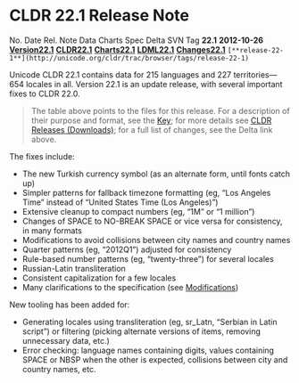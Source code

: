 # CLDR 22.1 Release Note

No. Date Rel. Note Data Charts Spec Delta SVN Tag **22.1** **2012-10-26**
**[Version22.1](cldr-22-1.md)**
[**CLDR22.1**](http://unicode.org/Public/cldr/22.1/)
**[Charts22.1](http://www.unicode.org/repos/cldr-aux/charts/22.1/index.html)**
**[LDML22.1](http://www.unicode.org/reports/tr35/tr35-29.html)**
[**Changes22.1**](http://unicode.org/cldr/trac/query?status=closed&milestone=22.1)
`[**release-22-1**](http://unicode.org/cldr/trac/browser/tags/release-22-1)`

Unicode CLDR 22.1 contains data for 215 languages and 227 territories—654
locales in all. Version 22.1 is an update release, with several important fixes
to CLDR 22.0.

> The table above points to the files for this release. For a description of
> their purpose and format, see the [Key](index.md); for more details see [CLDR
> Releases (Downloads)](index.md); for a full list of changes, see the Delta
> link above.

The fixes include:

*   The new Turkish currency symbol (as an alternate form, until fonts catch up)
*   Simpler patterns for fallback timezone formatting (eg, “Los Angeles Time”
    instead of “United States Time (Los Angeles)”)
*   Extensive cleanup to compact numbers (eg, “1M” or “1 million”)
*   Changes of SPACE to NO-BREAK SPACE or vice versa for consistency, in many
    formats
*   Modifications to avoid collisions between city names and country names
*   Quarter patterns (eg, “2012Q1”) adjusted for consistency
*   Rule-based number patterns (eg, “twenty-three”) for several locales
*   Russian-Latin transliteration
*   Consistent capitalization for a few locales
*   Many clarifications to the specification (see
    [Modifications](http://unicode.org/reports/tr35/tr35-29.html#Modifications))

New tooling has been added for:

*   Generating locales using transliteration (eg, sr_Latn, “Serbian in Latin
    script”) or filtering (picking alternate versions of items, removing
    unnecessary data, etc.)
*   Error checking: language names containing digits, values containing SPACE or
    NBSP when the other is expected, collisions between city and country names,
    etc.
